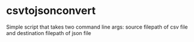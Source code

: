 # csvtojsonconvert

Simple script that takes two command line args: 
source filepath of csv file and destination filepath of json file 
